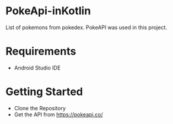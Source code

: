 # PokeApi-inKotlin
List of pokemons from pokedex. PokeAPI was used in this project.

# Requirements
* Android Studio IDE

# Getting Started
* Clone the Repository
* Get the API from https://pokeapi.co/
